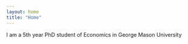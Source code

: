 ```yaml
---
layout: home
title: "Home"
---
```


I am a 5th year PhD student of Economics in George Mason University
